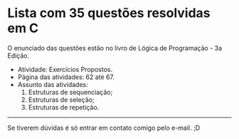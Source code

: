 # Lista com 35 questões resolvidas em C
O enunciado das questões estão no livro de Lógica de Programação - 3a Edição. 

- Atividade: Exercícios Propostos.
- Página das atividades: 62 até 67.
- Assunto das atividades: 
  1. Estruturas de sequenciação;
  2. Estruturas de seleção;
  3. Estruturas de repetição.

- - -
Se tiverem dúvidas é só entrar em contato comigo pelo e-mail. ;D

